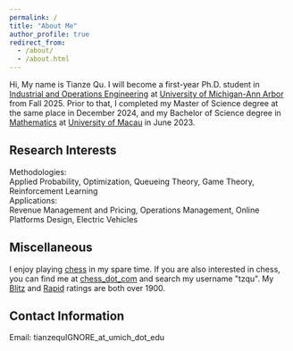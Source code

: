 ```yaml
---
permalink: /
title: "About Me"
author_profile: true
redirect_from: 
  - /about/
  - /about.html
---
```


Hi, My name is Tianze Qu. I will become a first-year Ph.D. student in [Industrial and Operations Engineering](https://ioe.engin.umich.edu/) at [University of Michigan-Ann Arbor](https://umich.edu/) from Fall 2025. Prior to that, I completed my Master of Science degree at the same place in December 2024, and my Bachelor of Science degree in [Mathematics](https://www.fst.um.edu.mo/math/) at [University of Macau](https://www.um.edu.mo/) in June 2023.

Research Interests
------
Methodologies:  
Applied Probability, Optimization, Queueing Theory, Game Theory, Reinforcement Learning  
Applications:  
Revenue Management and Pricing, Operations Management, Online Platforms Design, Electric Vehicles

Miscellaneous
------
I enjoy playing [chess](https://en.wikipedia.org/wiki/Chess) in my spare time. If you are also interested in chess, you can find me at [chess_dot_com](https://www.chess.com/) and search my username "tzqu". My [Blitz](https://www.chess.com/terms/blitz-chess) and [Rapid](https://www.chess.com/terms/rapid-chess) ratings are both over 1900.

Contact Information
-----
Email: tianzequIGNORE_at_umich_dot_edu

